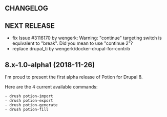 CHANGELOG
---------

## NEXT RELEASE
 - fix Issue #3116170 by wengerk: Warning: "continue" targeting switch is equivalent to "break". Did you mean to use "continue 2"?
 - replace drupal_ti by wengerk/docker-drupal-for-contrib 

## 8.x-1.0-alpha1 (2018-11-26)

  I'm proud to present the first alpha release of Potion for Drupal 8.

  Here are the 4 current available commands:

    - drush potion-import
    - drush potion-export
    - drush potion-generate
    - drush potion-fill
